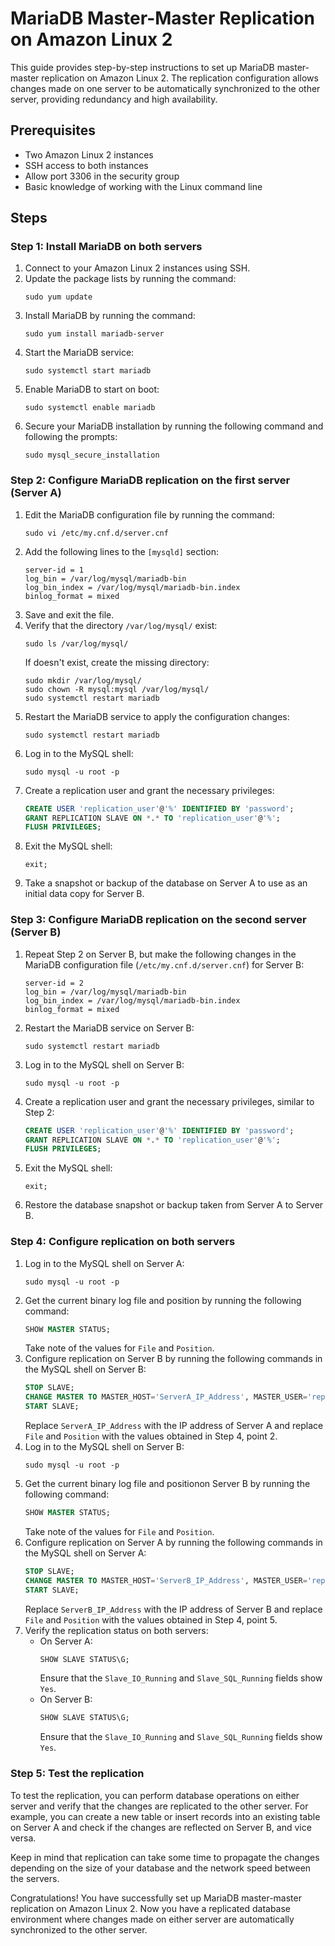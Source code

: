 # MariaDB Master-Master Replication on Amazon Linux 2

This guide provides step-by-step instructions to set up MariaDB master-master replication on Amazon Linux 2. The replication configuration allows changes made on one server to be automatically synchronized to the other server, providing redundancy and high availability.

## Prerequisites
- Two Amazon Linux 2 instances
- SSH access to both instances
- Allow port 3306 in the security group
- Basic knowledge of working with the Linux command line

## Steps

### Step 1: Install MariaDB on both servers

1. Connect to your Amazon Linux 2 instances using SSH.
2. Update the package lists by running the command:
   ```
   sudo yum update
   ```
3. Install MariaDB by running the command:
   ```
   sudo yum install mariadb-server
   ```
4. Start the MariaDB service:
   ```
   sudo systemctl start mariadb
   ```
5. Enable MariaDB to start on boot:
   ```
   sudo systemctl enable mariadb
   ```
6. Secure your MariaDB installation by running the following command and following the prompts:
   ```
   sudo mysql_secure_installation
   ```

### Step 2: Configure MariaDB replication on the first server (Server A)

1. Edit the MariaDB configuration file by running the command:
   ```
   sudo vi /etc/my.cnf.d/server.cnf
   ```
2. Add the following lines to the `[mysqld]` section:
   ```
   server-id = 1
   log_bin = /var/log/mysql/mariadb-bin
   log_bin_index = /var/log/mysql/mariadb-bin.index
   binlog_format = mixed
   ```
3. Save and exit the file.
4. Verify that the directory `/var/log/mysql/` exist:
   ```
   sudo ls /var/log/mysql/
   ```
   If doesn't exist, create the missing directory:
   ```
   sudo mkdir /var/log/mysql/
   sudo chown -R mysql:mysql /var/log/mysql/
   sudo systemctl restart mariadb
   ```
5. Restart the MariaDB service to apply the configuration changes:
   ```
   sudo systemctl restart mariadb
   ```
6. Log in to the MySQL shell:
   ```
   sudo mysql -u root -p
   ```
7. Create a replication user and grant the necessary privileges:
   ```sql
   CREATE USER 'replication_user'@'%' IDENTIFIED BY 'password';
   GRANT REPLICATION SLAVE ON *.* TO 'replication_user'@'%';
   FLUSH PRIVILEGES;
   ```
8. Exit the MySQL shell:
   ```
   exit;
   ```
9. Take a snapshot or backup of the database on Server A to use as an initial data copy for Server B.

### Step 3: Configure MariaDB replication on the second server (Server B)

1. Repeat Step 2 on Server B, but make the following changes in the MariaDB configuration file (`/etc/my.cnf.d/server.cnf`) for Server B:
   ```
   server-id = 2
   log_bin = /var/log/mysql/mariadb-bin
   log_bin_index = /var/log/mysql/mariadb-bin.index
   binlog_format = mixed
   ```
2. Restart the MariaDB service on Server B:
   ```
   sudo systemctl restart mariadb
   ```
3. Log in to the MySQL shell on Server B:
   ```
   sudo mysql -u root -p
   ```
4. Create a replication user and grant the necessary privileges, similar to Step 2:
   ```sql
   CREATE USER 'replication_user'@'%' IDENTIFIED BY 'password';
   GRANT REPLICATION SLAVE ON *.* TO 'replication_user'@'%';
   FLUSH PRIVILEGES;
   ```
5. Exit the MySQL shell:
   ```
   exit;
   ```
6. Restore the database snapshot or backup taken from Server A to Server B.

### Step 4: Configure replication on both servers

1. Log in to the MySQL shell on Server A:
   ```
   sudo mysql -u root -p
   ```
2. Get the current binary log file and position by running the following command:
   ```sql
   SHOW MASTER STATUS;
   ```
   Take note of the values for `File` and `Position`.
3. Configure replication on Server B by running the following commands in the MySQL shell on Server B:
   ```sql
   STOP SLAVE;
   CHANGE MASTER TO MASTER_HOST='ServerA_IP_Address', MASTER_USER='replication_user', MASTER_PASSWORD='password', MASTER_LOG_FILE='File', MASTER_LOG_POS=Position;
   START SLAVE;
   ```
   Replace `ServerA_IP_Address` with the IP address of Server A and replace `File` and `Position` with the values obtained in Step 4, point 2.
4. Log in to the MySQL shell on Server B:
   ```
   sudo mysql -u root -p
   ```
5. Get the current binary log file and positionon Server B by running the following command:
   ```sql
   SHOW MASTER STATUS;
   ```
   Take note of the values for `File` and `Position`.
6. Configure replication on Server A by running the following commands in the MySQL shell on Server A:
   ```sql
   STOP SLAVE;
   CHANGE MASTER TO MASTER_HOST='ServerB_IP_Address', MASTER_USER='replication_user', MASTER_PASSWORD='password', MASTER_LOG_FILE='File', MASTER_LOG_POS=Position;
   START SLAVE;
   ```
   Replace `ServerB_IP_Address` with the IP address of Server B and replace `File` and `Position` with the values obtained in Step 4, point 5.
7. Verify the replication status on both servers:
   - On Server A:
     ```sql
     SHOW SLAVE STATUS\G;
     ```
     Ensure that the `Slave_IO_Running` and `Slave_SQL_Running` fields show `Yes`.
   - On Server B:
     ```sql
     SHOW SLAVE STATUS\G;
     ```
     Ensure that the `Slave_IO_Running` and `Slave_SQL_Running` fields show `Yes`.

### Step 5: Test the replication

To test the replication, you can perform database operations on either server and verify that the changes are replicated to the other server. For example, you can create a new table or insert records into an existing table on Server A and check if the changes are reflected on Server B, and vice versa.

Keep in mind that replication can take some time to propagate the changes depending on the size of your database and the network speed between the servers.

Congratulations! You have successfully set up MariaDB master-master replication on Amazon Linux 2. Now you have a replicated database environment where changes made on either server are automatically synchronized to the other server.
